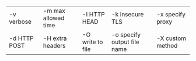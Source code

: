 |               |                                |                   |                              |                   |
|---------------|--------------------------------|-------------------|------------------------------|-------------------|
| -v  verbose   | -m <timeout>  max allowed time | -I  HTTP HEAD     | -k  insecure TLS             | -x  specify proxy |
| -d  HTTP POST | -H  extra headers              | -O  write to file | -o  specify output file name | -X  custom method |
